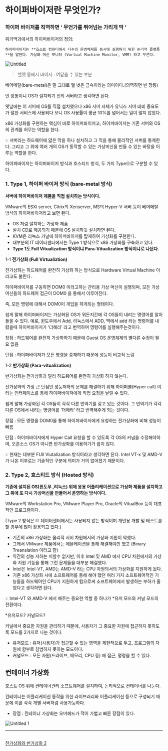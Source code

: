 # 하이퍼바이저란 무엇인가?

### 하이퍼 바이저를 직역하면 ‘ 무언가를 뛰어넘는 가리개 막 ‘

위키백과에서의 하이퍼바이저의 정의:

    하이퍼바이저는 **호스트 컴퓨터에서 다수의 운영체제를 동시에 실행하기 위한 논리적 플랫폼**을 말한다. 가상화 머신 모니터 (Vurtual Machine Monitor, VMM) 라고 부른다.

![Untitled](https://user-images.githubusercontent.com/84123877/174030886-de53ddfd-61c8-40ed-982e-1e1e54782e6e.png)

> 헬멧 등에서 바이저 : 여닫을 수 있는 부분
> 

베어메탈(bare-metal)은 말 그대로 헐 벗은 금속이라는 의미이다.(의역하면 빈 깡통)

빈 깡통이니 OS가 설치되기 전의 서버라고 생각하면 된다.

옛날에는 이 서버에 OS를 직접 설치했으나 x86 서버 자체가 유닉스 서버 대비 중요도가 덜한 서비스에 사용되다 보니 OS 사용률이 평균 10%를 넘어서는 일이 많지 않았다.

x86 가상화를 구현하는 핵심이 바로 하이퍼바이저고, 하이퍼바이저는 기존 서버와 OS의 관계를 허무는 역할을 한다.

<aside>
💡 서버라는 하드웨어에 얇은 막을 하나 설치하고 그 막을 통해 물리적인 서버를 통제한다. 그리고 그 위에 여러 개의 OS가 동작할 수 있는 가상머신을 만들 수 있는 바탕을 이루는 역할을 한다.

</aside>

하이퍼바이저는 하이퍼바이저 방식과 호스티드 방식, 두 가지 Type으로 구분할 수 있다.

### 1. Type 1, 하이퍼 바이저 방식 (bare-metal 방식)

**서버에 하이퍼바이저 제품을 직접 설치하는 방식이다.**

VMware의 ESXi server, Citrix의 Xenserver, MS의 Hyper-V 서버 등이 베어메탈 방식의 하이퍼바이저라고 보면 된다.

- OS 처럼 설치하는 가상화 제품
- 설치 CD로 제공되기 때문에 OS 설치하듯 설치하면 된다.
- KVM은 리눅스 커널에 하이퍼바이저를 탑재하여 가상화를 구현한다.
- 대부분의 IT 데이터센터에서는 Type 1 방식으로 x86 가상화를 구축하고 있다.
- **Type 1도 Full Vitualization 방식이냐 Para-Vitualization 방식이냐로 나뉜다.**

1-1 **전가상화 (Full Virtualiztion)**

전가상화는 하드웨어를 완전히 가상화 하는 방식으로 Hardware Virtual Machine 이라고도 불린다.

하이퍼바이저를 구동하면 DOM0 이라고하는 관리용 가상 머신이 실행되며, 모든 가상머신들의 하드웨어 접근이 DOM0 을 통해서 이루어진다.

즉, 모든 명령에 대해서 DOM0이 개입을 하게되는 형태이다.

쉽게 말해 하이퍼바이저는 가상화된 OS가 뭐든지간에 각 OS들이 내리는 명령어를 알아들을 수 있다. 예로, 윈도우에서 Add, 리눅스에서 ADD, 맥에서 add 라는 명령어를 내렸을때 하이퍼바이저가 ‘더해라’ 라고 번역하여 명령어를 실행해주는것이다.

장점 : 하드웨어를 완전히 가상화하기 때문에 Guest OS 운영체제의 별다른 수정이 필요 없음

단점 : 하이퍼바이저가 모든 명령을 중재하기 때문에 성능이 비교적 느림

1-2 **반가상화 (Para-vitualization)**

반가상화는 전가상화과 달리 하드웨어를 완전히 가상화 하지 않는다.

전가상화의 가장 큰 단점인 성능저하의 문제를 해결하기 위해 하이퍼콜(Hyper call) 이라는 인터페이스를 통해 하이퍼바이저에게 직접 요청을 날릴 수 있다.

쉽게 말해 가상화된 각 OS들이 각각 다른 번역기를  갖고 있는 것이다. 그 번역기가 각각 다른 OS에서 내리는 명령어를 ‘더해라’ 라고 번역해주게 되는 것이다.

장점 : 모든 명령을 DOM0을 통해 하이퍼바이저에게 요청하는 전가상화에 비해 성능이 빠름

단점 : 하이퍼바이저에게 Hyper Call 요청을 할 수 있도록 각 OS의 커널을 수정해야하며, 오픈소스 OS가 아니면 반가상화를 이용하기가 쉽지 않다.

<aside>
💡 현재는 대부분 FUll Viutalization 방식이라고 생각하면 된다. Intel VT-x 및 AMD-V가 나온 이후로는 기술적인 구분에 의미가 거의 없어졌기 때문이다.

</aside>

### 2. Type 2, 호스티드 방식 (Hosted 방식)

**기존에 설치된 OS(윈도우 ,리눅스) 위에 응용 어플리케이션으로 가상화 제품을 설치하고 그 위에 또 다시 가상머신을 만들어서 운영하는 방식이다.**

VMware의 Workstation Pro, VMware Player Pro, Oracle의 VitualBox 등이 대표적인 프로그램이다.

(Type 2 방식은 IT 데이터센터에서는 사용되지 않는 방식이며 개인용 개발 및 테스트를 할 경우에 많이 활용되고 있다.)

- 기존의 x86 가상화는 물리적 서버 차원에서의 가상화 지원이 약했다.
- 그래서 VMware 제품에서는 에물레이션을 통해 해결해야만 했고 (Binary Treanslation 이라고 함)
- 약간의 성능 저하는 피할수 없지만, 이후 Intel 및 AMD 에서 CPU 차원에서의 가상화 지원 기능을 통해 그런 문제들을 대부분 해결했다.
- Intel은 Intel-VT, AMD는 AMD-V 라는 CPU 차원의서의 가상화를 지원하게 됬다.
- 기존 x86 가상화 시에 소프트웨어를 통해 해야 했던 여러 가지 소프트웨어적인 기능들을 하드웨어인 CPU가 지원하게 됨으로써 소프트웨어에서 발생하는 부하가 줄었다고 생각하면 된다.

<aside>
💡 Intel-VT 와 AMD-V 에서 해주는 중요한 역할 중 하나가 *유저 모드와 커널 모드의 전환이다.

</aside>

*유저모드? 커널모드?

커널에서 중요한 자원을 관리하기 때문에, 사용자가 그 중요한 자원에 접근하지 못하도록 모드를 2가지로 나눈 것이다.

- 유저모드 : 유저(사용자)가 접근할 수 있는 영역을 제한적으로 두고, 프로그램의 자원에 함부로 침범하지 못하는 모드이다.
- 커널모드 : 모든 자원(드라이브, 메모리, CPU 등) 에 접근, 명령을 할 수 있다.

## 컨테이너 가상화

호스트 OS 위에 컨테이너관리 소프트웨어를 설치하여, 논리적으로 컨테이너를 나눈다.

컨테이너는 어플리케이션 동작을 위한 라이브러리와 어플리케이션 등으로 구성되기 때문에 이를 각각 개별 서버처럼 사용가능하다.

- 장점 : 컨테이너 가상화는 오버헤드가 적어 가볍고 빠른 장점이 있다.

![Untitled 1](https://user-images.githubusercontent.com/84123877/174030882-93aa1597-a90f-4528-ae2e-42a3ae729f75.png)

---

## 

[전가상화와 반가상화 2](https://www.notion.so/2-2d2e0d5588054ce995e8337ef03fb05b)
